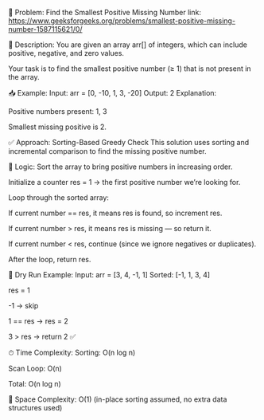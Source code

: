📌 Problem: Find the Smallest Positive Missing Number
link:
https://www.geeksforgeeks.org/problems/smallest-positive-missing-number-1587115621/0/

🔗 Description:
You are given an array arr[] of integers, which can include positive, negative, and zero values.

Your task is to find the smallest positive number (≥ 1) that is not present in the array.

📥 Example:
Input:
arr = [0, -10, 1, 3, -20]
Output:
2
Explanation:

Positive numbers present: 1, 3

Smallest missing positive is 2.

✅ Approach: Sorting-Based Greedy Check
This solution uses sorting and incremental comparison to find the missing positive number.

📌 Logic:
Sort the array to bring positive numbers in increasing order.

Initialize a counter res = 1 → the first positive number we’re looking for.

Loop through the sorted array:

If current number == res, it means res is found, so increment res.

If current number > res, it means res is missing — so return it.

If current number < res, continue (since we ignore negatives or duplicates).

After the loop, return res.

🔁 Dry Run Example:
Input: arr = [3, 4, -1, 1]
Sorted: [-1, 1, 3, 4]

res = 1

-1 → skip

1 == res → res = 2

3 > res → return 2 ✅

⏱ Time Complexity:
Sorting: O(n log n)

Scan Loop: O(n)

Total: O(n log n)

🧠 Space Complexity:
O(1) (in-place sorting assumed, no extra data structures used)

